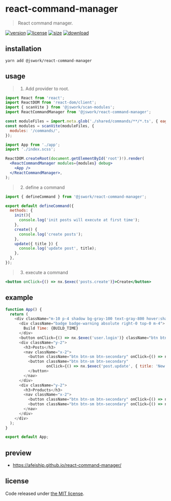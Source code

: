 # react-command-manager
> React command manager.

[![version][version-image]][version-url]
[![license][license-image]][license-url]
[![size][size-image]][size-url]
[![download][download-image]][download-url]

## installation

```shell
yarn add @jswork/react-command-manager
```

## usage

> 1. Add provider to root.
```jsx
import React from 'react';
import ReactDOM from 'react-dom/client';
import { scanVite } from '@jswork/scan-modules';
import ReactCommandManager from '@jswork/react-command-manager';

const moduleFiles = import.meta.glob('./shared/commands/**/*.ts', { eager: true });
const modules = scanVite(moduleFiles, {
  modules: '/commands/',
});

import App from './app';
import './index.scss';

ReactDOM.createRoot(document.getElementById('root')!).render(
  <ReactCommandManager modules={modules} debug>
    <App />
  </ReactCommandManager>,
);
```

> 2. define a command
```jsx
import { defineCommand } from '@jswork/react-command-manager';

export default defineCommand({
  methods: {
    init(){
      console.log('init posts will execute at first time');
    },
    create() {
      console.log('create posts');
    },
    update({ title }) {
      console.log('update post', title);
    },
  },
});
```

> 3. execute a command
```jsx
<button onClick={() => nx.$exec('posts.create')}>Create</button>
```


## example
  ```js
  function App() {
    return (
      <div className="m-10 p-4 shadow bg-gray-100 text-gray-800 hover:shadow-md transition-all">
        <div className="badge badge-warning absolute right-0 top-0 m-4">
          Build Time: {BUILD_TIME}
        </div>
        <button onClick={() => nx.$exec('user.login')} className="btn btn-primary">User Login</button>
        <div className="y-2">
          <h3>Posts</h3>
          <nav className="x-2">
            <button className="btn btn-sm btn-secondary" onClick={() => nx.$exec('post.create')}>New Post</button>
            <button className="btn btn-sm btn-secondary"
                    onClick={() => nx.$exec('post.update', { title: 'New Title' })}>Update Post
            </button>
          </nav>
        </div>
        <div className="y-2">
          <h3>Products</h3>
          <nav className="x-2">
            <button className="btn btn-sm btn-secondary" onClick={() => nx.$exec('productCompare.add')}>Add to compare</button>
            <button className="btn btn-sm btn-secondary" onClick={() => nx.$exec('productCompare.remove')}>Remove from compare</button>
          </nav>
        </div>
      </div>
    );
  }

  export default App;
  ```

## preview
- https://afeiship.github.io/react-command-manager/

## license
Code released under [the MIT license](https://github.com/afeiship/react-command-manager/blob/master/LICENSE.txt).

[version-image]: https://img.shields.io/npm/v/@jswork/react-command-manager
[version-url]: https://npmjs.org/package/@jswork/react-command-manager

[license-image]: https://img.shields.io/npm/l/@jswork/react-command-manager
[license-url]: https://github.com/afeiship/react-command-manager/blob/master/LICENSE.txt

[size-image]: https://img.shields.io/bundlephobia/minzip/@jswork/react-command-manager
[size-url]: https://github.com/afeiship/react-command-manager/blob/master/dist/react-command-manager.min.js

[download-image]: https://img.shields.io/npm/dm/@jswork/react-command-manager
[download-url]: https://www.npmjs.com/package/@jswork/react-command-manager
